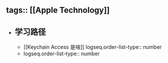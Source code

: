 tags:: [[Apple Technology]]
---

- ## 学习路径
	- [[Keychain Access 是啥]]
	  logseq.order-list-type:: number
	- logseq.order-list-type:: number